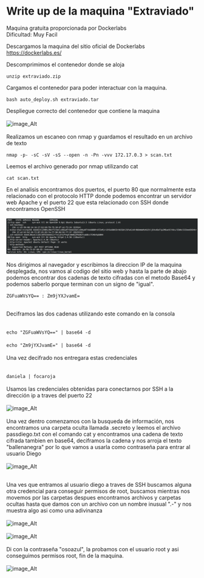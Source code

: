# Write up de la maquina "Extraviado"

Maquina gratuita proporcionada por Dockerlabs<br>
Dificultad: Muy Facil

Descargamos la maquina del sitio oficial de Dockerlabs<br>
https://dockerlabs.es/

Descomprimimos el contenedor donde se aloja

```
unzip extraviado.zip
```

Cargamos el contenedor para poder interactuar con la maquina.

```
bash auto_deploy.sh extraviado.tar
```
Despliegue correcto del contenedor que contiene la maquina
<br><br>
![image_Alt](https://github.com/NETD3VIL/Write-up_Extraviado/blob/851bd738bbac8a4065e61fe9d817ec185aaf0f48/1.png)
<br><br>
Realizamos un escaneo con nmap y guardamos el resultado en un archivo de texto<br>
```
nmap -p- -sC -sV -sS --open -n -Pn -vvv 172.17.0.3 > scan.txt
```
Leemos el archivo generado por nmap utilizando cat
```
cat scan.txt
```
En el analisis encontramos dos puertos, el puerto 80 que normalmente esta relacionado con el protocolo HTTP donde podemos encontrar un servidor web Apache y el puerto 22 que esta relacionado con SSH donde encontramos OpenSSH
<br><br>
![image_Alt](https://github.com/MaxGutierrezPi/WriteUps-de-Dockerlabs/blob/1236114a536f9d7788bcb15e0442765b2dad95a3/2.png)
<br><br>
Nos dirigimos al navegador y escribimos la direccion IP de la maquina desplegada, nos vamos al codigo del sitio web y hasta la parte de abajo podemos encontrar dos cadenas de texto cifradas con el metodo Base64 y podemos saberlo porque terminan con un signo de "igual".<br><vr>
```
ZGFuaWVsYQ== : Zm9jYXJvamE=
```
<br>
Deciframos las dos cadenas utilizando este comando en la consola<br><br>

```echo "ZGFuaWVsYQ==" | base64 -d```
<br><br>
```echo "Zm9jYXJvamE=" | base64 -d```
<br><br>
Una vez decifrado nos entregara estas credenciales<br><br>

```daniela | focaroja```<br><br>
Usamos las credenciales obtenidas para conectarnos por SSH a la dirección ip a traves del puerto 22<br><br>
![image_Alt](https://github.com/MaxGutierrezPi/WriteUps-de-Dockerlabs/blob/8a80438daec1a83e074d50093690eab48c8c61fd/3.png)<br><br>
Una vez dentro comenzamos con la busqueda de información, nos encontramos una carpeta oculta llamada .secreto y leemos el archivo  passdiego.txt con el comando cat y encontramos una cadena de texto cifrada tambien en base64, deciframos la cadena y nos arroja el texto "ballenanegra" por lo que vamos a usarla como contraseña para entrar al usuario Diego<br><br>
![image_Alt](https://github.com/MaxGutierrezPi/WriteUps-de-Dockerlabs/blob/96a8b385caace4ca1fcf69b9b7dea9ca592656a6/4.png)<br><br>

Una ves que entramos al usuario diego a traves de SSH buscamos alguna otra credencial para conseguir permisos de root, buscamos mientras nos movemos por las carpetas despues encontramos archivos y carpetas ocultas hasta que damos con un archivo con un nombre inusual ".-" y nos muestra algo asi como una adivinanza<br><br>
![image_Alt](https://github.com/NETD3VIL/Write-up_Extraviado/blob/1a39f6fd43e172d3cc1175f26943598769724061/7.png)<br><br>
![image_Alt](https://github.com/NETD3VIL/Write-up_Extraviado/blob/16fc48ebc428b0c4022f8faee477bea2b4a6c123/6.png)<br><br>
Di con la contraseña "osoazul", la probamos con el usuario root y asi conseguimos permisos root, fin de la maquina.<br><br>
![image_Alt](https://github.com/NETD3VIL/Write-up_Extraviado/blob/a278dc677cb707e70ed4773f830e42db2784eee2/8.png)<br><br>








